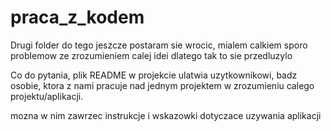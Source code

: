 # praca_z_kodem
Drugi folder
do tego jeszcze postaram sie wrocic, mialem calkiem sporo problemow ze zrozumieniem calej idei dlatego tak to sie przedluzylo

Co do pytania,
plik README w projekcie ulatwia uzytkownikowi, badz osobie, ktora z nami
pracuje nad jednym projektem w zrozumieniu calego projektu/aplikacji.

mozna w nim zawrzec instrukcje i wskazowki dotyczace uzywania aplikacji
